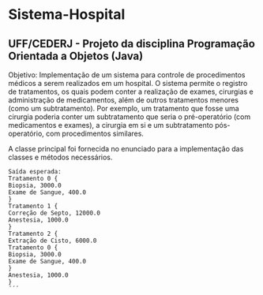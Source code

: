 # Sistema-Hospital
## UFF/CEDERJ - Projeto da disciplina Programação Orientada a Objetos (Java)

Objetivo: Implementação de um sistema para controle de procedimentos médicos a serem realizados em um hospital. O sistema permite o registro de tratamentos, os quais podem
conter a realização de exames, cirurgias e administração de medicamentos, além de outros tratamentos menores (como um subtratamento). Por exemplo, um tratamento que
fosse uma cirurgia poderia conter um subtratamento que seria o pré-operatório (com medicamentos e exames), a cirurgia em si e um subtratamento pós-operatório, com
procedimentos similares.

A classe principal foi fornecida no enunciado para a implementação das classes e métodos necessários.

```
Saída esperada:
Tratamento 0 {
Biopsia, 3000.0
Exame de Sangue, 400.0
}
Tratamento 1 {
Correção de Septo, 12000.0
Anestesia, 1000.0
}
Tratamento 2 {
Extração de Cisto, 6000.0
Tratamento 0 {
Biopsia, 3000.0
Exame de Sangue, 400.0
}
Anestesia, 1000.0
}
´´´
